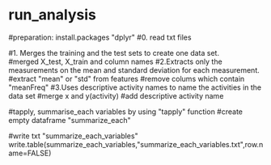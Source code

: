 # run_analysis
#preparation: install.packages "dplyr"
#0. read txt files 

#1. Merges the training and the test sets to create one data set.   
  #merged X_test, X_train and column names
#2.Extracts only the measurements on the mean and standard deviation for each measurement. 
    #extract "mean" or "std" from features
    #remove colums which contain "meanFreq"
#3.Uses descriptive activity names to name the activities in the data set
    #merge x and y(activity)
    #add descriptive activity name

#tapply, summarise_each variables by using "tapply" function
    #create empty dataframe "summarize_each"
    
#write txt "summarize_each_variables"
    write.table(summarize_each_variables,"summarize_each_variables.txt",row.name=FALSE)
